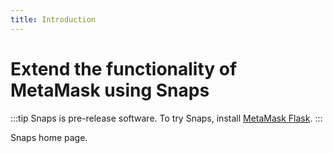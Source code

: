 ```yaml
---
title: Introduction
---
```


# Extend the functionality of MetaMask using Snaps

:::tip Snaps is pre-release software.
To try Snaps, install [MetaMask Flask](https://metamask.io/flask).
:::

Snaps home page.
